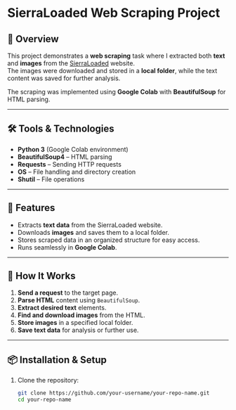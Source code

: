 # SierraLoaded Web Scraping Project

## 📌 Overview
This project demonstrates a **web scraping** task where I extracted both **text** and **images** from the [SierraLoaded](https://sierraloaded.sl/) website.  
The images were downloaded and stored in a **local folder**, while the text content was saved for further analysis.  

The scraping was implemented using **Google Colab** with **BeautifulSoup** for HTML parsing.

---

## 🛠️ Tools & Technologies
- **Python 3** (Google Colab environment)
- **BeautifulSoup4** – HTML parsing
- **Requests** – Sending HTTP requests
- **OS** – File handling and directory creation
- **Shutil** – File operations

---

## 📂 Features
- Extracts **text data** from the SierraLoaded website.
- Downloads **images** and saves them to a local folder.
- Stores scraped data in an organized structure for easy access.
- Runs seamlessly in **Google Colab**.

---

## 📜 How It Works
1. **Send a request** to the target page.
2. **Parse HTML** content using `BeautifulSoup`.
3. **Extract desired text** elements.
4. **Find and download images** from the HTML.
5. **Store images** in a specified local folder.
6. **Save text data** for analysis or further use.

---

## 📦 Installation & Setup
1. Clone the repository:
   ```bash
   git clone https://github.com/your-username/your-repo-name.git
   cd your-repo-name
